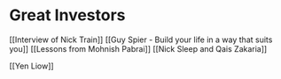 # Great Investors

[[Interview of Nick Train]]
[[Guy Spier - Build your life in a way that suits you]]
[[Lessons from Mohnish Pabrai]]
[[Nick Sleep and Qais Zakaria]]

[[Yen Liow]]